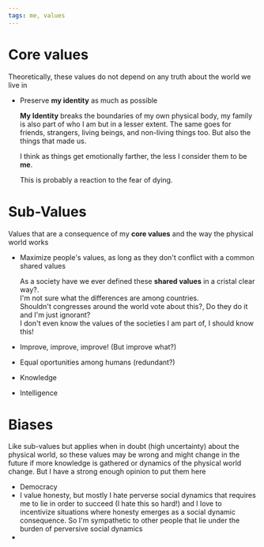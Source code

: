 ```yaml
---
tags: me, values
---
```


# Core values

Theoretically, these values do not depend on any truth about the world we live in

- Preserve **my identity** as much as possible

    **My Identity** breaks the boundaries of my own physical body, my family is also part of who I am but in a lesser extent. The same goes for friends, strangers, living beings, and non-living things too. But also the things that made us.

    I think as things get emotionally farther, the less I consider them to be **me**. 

    This is probably a reaction to the fear of dying.

# Sub-Values

Values that are a consequence of my **core values** and the way the physical world works

- Maximize people's values, as long as they don't conflict with a common shared values

    As a society have we ever defined these **shared values** in a cristal clear way?.\
    I'm not sure what the differences are among countries.\
    Shouldn't congresses around the world vote about this?, Do they do it and I'm just ignorant?\
    I don't even know the values of the societies I am part of, I should know this!

- Improve, improve, improve! (But improve what?)
- Equal oportunities among humans (redundant?)
- Knowledge
- Intelligence

# Biases

Like sub-values but applies when in doubt (high uncertainty) about the physical world, so these values may be wrong and might change in the future if more knowledge is gathered or dynamics of the physical world change. But I have a strong enough opinion to put them here

- Democracy
- I value honesty, but mostly I hate perverse social dynamics that requires me to lie in order to succeed (I hate this so hard!) and I love to incentivize situations where honesty emerges as a social dynamic consequence. So I'm sympathetic to other people that lie under the burden of perversive social dynamics
- 